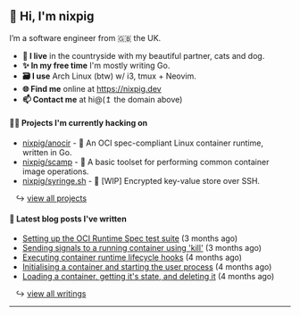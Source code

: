 ## 🐽 Hi, I'm nixpig

I’m a software engineer from 🇬🇧 the UK.

- **🏡 I live** in the countryside with my beautiful partner, cats and dog.
- **✨ In my free time** I'm mostly writing Go. 
- **🗃️ I use** Arch Linux (btw) w/ i3, tmux + Neovim.
- **🌐 Find me** online at https://nixpig.dev
- **📫 Contact me** at hi@(↥ the domain above)

#### 👨‍💻 Projects I'm currently hacking on

- [nixpig/anocir](https://github.com/nixpig/anocir) - 🍪 An OCI spec-compliant Linux container runtime, written in Go.
- [nixpig/scamp](https://github.com/nixpig/scamp) - 🍤 A basic toolset for performing common container image operations.
- [nixpig/syringe.sh](https://github.com/nixpig/syringe.sh) - 🔐 [WIP] Encrypted key-value store over SSH. 

&nbsp;&nbsp; ↪ [view all projects](https://github.com/nixpig?tab=repositories&q=&type=public&language=&sort=stargazers)



#### 📝 Latest blog posts I've written


- [Setting up the OCI Runtime Spec test suite](https://nixpig.dev/posts/oci-runtime-test-suite/) (3 months ago)
- [Sending signals to a running container using &#39;kill&#39;](https://nixpig.dev/posts/sending-signals-container/) (3 months ago)
- [Executing container runtime lifecycle hooks](https://nixpig.dev/posts/runtime-lifecycle-hooks/) (4 months ago)
- [Initialising a container and starting the user process](https://nixpig.dev/posts/initialising-starting-container/) (4 months ago)
- [Loading a container, getting it&#39;s state, and deleting it](https://nixpig.dev/posts/loading-deleting-container-state/) (4 months ago)

&nbsp;&nbsp; ↪ [view all writings](https://nixpig.dev/posts/)

--- 

